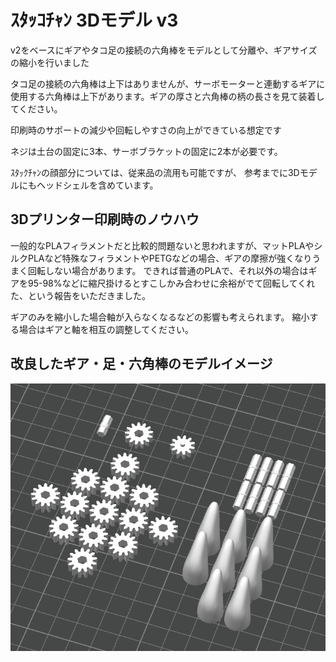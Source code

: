 # ｽﾀｯｺﾁｬﾝ 3Dモデル v3

v2をベースにギアやタコ足の接続の六角棒をモデルとして分離や、ギアサイズの縮小を行いました

タコ足の接続の六角棒は上下はありませんが、サーボモーターと連動するギアに使用する六角棒は上下があります。ギアの厚さと六角棒の柄の長さを見て装着してください。

印刷時のサポートの減少や回転しやすさの向上ができている想定です

ネジは土台の固定に3本、サーボブラケットの固定に2本が必要です。

ｽﾀｯｸﾁｬﾝの顔部分については、従来品の流用も可能ですが、
参考までに3Dモデルにもヘッドシェルを含めています。

## 3Dプリンター印刷時のノウハウ

一般的なPLAフィラメントだと比較的問題ないと思われますが、マットPLAやシルクPLAなど特殊なフィラメントやPETGなどの場合、ギアの摩擦が強くなりうまく回転しない場合があります。
できれば普通のPLAで、それ以外の場合はギアを95-98%などに縮尺掛けるとすこしかみ合わせに余裕がでて回転してくれた、という報告をいただきました。

ギアのみを縮小した場合軸が入らなくなるなどの影響も考えられます。
縮小する場合はギアと軸を相互の調整してください。

## 改良したギア・足・六角棒のモデルイメージ

![1](new-gear-01.png)
